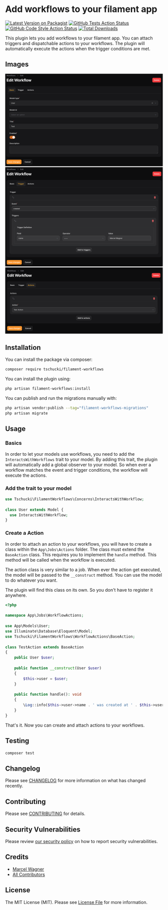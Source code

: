 # Add workflows to your filament app

[![Latest Version on Packagist](https://img.shields.io/packagist/v/tschucki/filament-workflows.svg?style=flat-square)](https://packagist.org/packages/tschucki/filament-workflows)
[![GitHub Tests Action Status](https://img.shields.io/github/actions/workflow/status/tschucki/filament-workflows/run-tests.yml?branch=main&label=tests&style=flat-square)](https://github.com/tschucki/filament-workflows/actions?query=workflow%3Arun-tests+branch%3Amain)
[![GitHub Code Style Action Status](https://img.shields.io/github/actions/workflow/status/tschucki/filament-workflows/fix-php-code-style-issues.yml?branch=main&label=code%20style&style=flat-square)](https://github.com/tschucki/filament-workflows/actions?query=workflow%3A"Fix+PHP+code+style+issues"+branch%3Amain)
[![Total Downloads](https://img.shields.io/packagist/dt/tschucki/filament-workflows.svg?style=flat-square)](https://packagist.org/packages/tschucki/filament-workflows)

This plugin lets you add workflows to your filament app. You can attach triggers and dispatchable actions to your
workflows. The plugin will automatically execute the actions when the trigger conditions are met.

## Images

![Screenshot 1](.github/images/Basic-Form.png)
![Screenshot 2](.github/images/Trigger-Form.png)
![Screenshot 3](.github/images/Actions-Form.png)

## Installation

You can install the package via composer:

```bash
composer require tschucki/filament-workflows
```

You can install the plugin using:

```bash
php artisan filament-workflows:install
```

You can publish and run the migrations manually with:

```bash
php artisan vendor:publish --tag="filament-workflows-migrations"
php artisan migrate
```

## Usage
### Basics
In order to let your models use workflows, you need to add the `InteractsWithWorkflows` trait to your model. By adding this trait, the plugin will automatically add a global observer to your model. So when ever a workflow matches the event and trigger conditions, the workflow will execute the actions.

### Add the trait to your model
```php
use Tschucki\FilamentWorkflows\Concerns\InteractsWithWorkflow;

class User extends Model {
  use InteractsWithWorkflow;
}
```

### Create a Action
In order to attach an action to your workflows, you will have to create a class within the `App\Jobs\Actions` folder. The class must extend the `BaseAction` class. This requires you to implement the `handle` method. This method will be called when the workflow is executed.

The action class is very similar to a job.
When ever the action get executed, the model will be passed to the `__construct` method. You can use the model to do whatever you want.

The plugin will find this class on its own. So you don't have to register it anywhere.

```php
<?php

namespace App\Jobs\WorkflowActions;

use App\Models\User;
use Illuminate\Database\Eloquent\Model;
use Tschucki\FilamentWorkflows\WorkflowActions\BaseAction;

class TestAction extends BaseAction
{
    public User $user;

    public function __construct(User $user)
    {
        $this->user = $user;
    }

    public function handle(): void
    {
        \Log::info($this->user->name . ' was created at ' . $this->user->created_at);
    }
}
```

That's it. Now you can create and attach actions to your workflows.


## Testing

```bash
composer test
```

## Changelog

Please see [CHANGELOG](CHANGELOG.md) for more information on what has changed recently.

## Contributing

Please see [CONTRIBUTING](.github/CONTRIBUTING.md) for details.

## Security Vulnerabilities

Please review [our security policy](../../security/policy) on how to report security vulnerabilities.

## Credits

- [Marcel Wagner](https://github.com/Tschucki)
- [All Contributors](../../contributors)

## License

The MIT License (MIT). Please see [License File](LICENSE.md) for more information.
